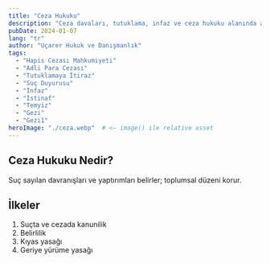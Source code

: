 ```yaml
---
title: "Ceza Hukuku"
description: "Ceza davaları, tutuklama, infaz ve ceza hukuku alanında avukatlık hizmetleri."
pubDate: 2024-01-07
lang: "tr"
author: "Uçarer Hukuk ve Danışmanlık"
tags:
  - "Hapis Cezası Mahkumiyeti"
  - "Adli Para Cezası"
  - "Tutuklamaya İtiraz"
  - "Suç Duyurusu"
  - "İnfaz"
  - "İstinaf"
  - "Temyiz"
  - "Gezi"
  - "Gezi1"
heroImage: "./ceza.webp"  # <— image() ile relative asset
---
```


## Ceza Hukuku Nedir?
Suç sayılan davranışları ve yaptırımları belirler; toplumsal düzeni korur.

## İlkeler
<ol>
  <li>Suçta ve cezada kanunilik</li>
  <li>Belirlilik</li>
  <li>Kıyas yasağı</li>
  <li>Geriye yürüme yasağı</li>
</ol>